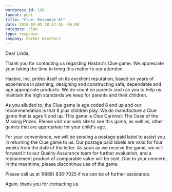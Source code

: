 ```yaml
--- 
wordpress_id: 199
layout: post
title: "Clue: Response #1"
date: 2010-03-05 18:57:35 -06:00
category: clue
type: response
company: Parker Brothers
---
```

Dear Linda,

Thank you for contacting us regarding Hasbro's Clue game. We appreciate your taking the time to bring this matter to our attention. 

Hasbro, Inc. prides itself on its excellent reputation, based on years of experience in planning, designing and constructing safe, dependable and age appropriate products. We do count on parents such as you to help us maintain the high standards we keep for parents and their children. 

As you alluded to, the Clue game is age coded 8 and up and our recommendation is that 8 plus children play. We do manufacture a Clue game that is ages 5 and up. This game is Clue Carnival: The Case of the Missing Prizes. Please visit our web site to see this game, as well as, other games that are appropriate for your child's age.

For your convenience, we will be sending a postage paid label to assist you in returning the Clue game to us. Our postage paid labels are valid for four weeks from the date of the letter. As soon as we receive the game, we will forward it to our Quality Assurance team for further evaluation, and a replacement product of comparable value will be sent. Due to your concern, in the meantime, please discontinue use of the game.

Please call us at 1(888) 836-7025 if we can be of further assistance. 

Again, thank you for contacting us.
